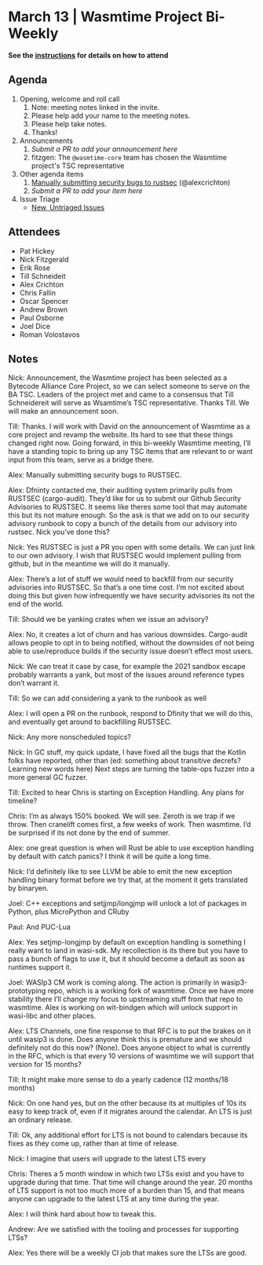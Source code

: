 # March 13 | Wasmtime Project Bi-Weekly

**See the [instructions](../README.md) for details on how to attend**

## Agenda

1. Opening, welcome and roll call
   1. Note: meeting notes linked in the invite.
   1. Please help add your name to the meeting notes.
   1. Please help take notes.
   1. Thanks!
1. Announcements
   1. _Submit a PR to add your announcement here_
   2. fitzgen: The `@wasmtime-core` team has chosen the Wasmtime project's TSC representative
1. Other agenda items
   1. [Manually submitting security bugs to rustsec](https://github.com/bytecodealliance/wasmtime/issues/10344) (@alexcrichton)
   1. _Submit a PR to add your item here_
1. Issue Triage
   * [New, Untriaged Issues](https://github.com/bytecodealliance/wasmtime/issues?q=is%3Aopen+comments%3A%3C2+created%3A%3E%3D2024-12-19)

## Attendees

* Pat Hickey
* Nick Fitzgerald
* Erik Rose
* Till Schneideit
* Alex Crichton
* Chris Fallin
* Oscar Spencer
* Andrew Brown
* Paul Osborne
* Joel Dice
* Roman Volostavos


## Notes

Nick: Announcement, the Wasmtime project has been selected as a Bytecode Alliance Core Project, so we can select someone to serve on the BA TSC. Leaders of the project met and came to a consensus that Till Schneidereit will serve as Wsamtime’s TSC representative. Thanks Till. We will make an announcement soon.

Till: Thanks. I will work with David on the announcement of Wasmtime as a core project and revamp the website. Its hard to see that these things changed right now. Going forward, in this bi-weekly Wasmtime meeting, I’ll have a standing topic to bring up any TSC items that are relevant to or want input from this team, serve as a bridge there.

Alex: Manually submitting security bugs to RUSTSEC.

Alex: Dfninty contacted me, their auditing system primarily pulls from RUSTSEC (cargo-audit). They’d like for us to submit our Github Security Advisories to RUSTSEC. It seems like theres some tool that may automate this but its not mature enough. So the ask is that we add on to our security advisory runbook to copy a bunch of the details from our advisory into rustsec. Nick you’ve done this?

Nick: Yes RUSTSEC is just a PR you open with some details. We can just link to our own advisory. I wish that RUSTSEC would implement pulling from github, but in the meantime we will do it manually.

Alex: There’s a lot of stuff we would need to backfill from our security advisories into RUSTSEC. So that’s a one time cost. I’m not excited about doing this but given how infrequently we have security advisories its not the end of the world.

Till: Should we be yanking crates when we issue an advisory?

Alex: No, it creates a lot of churn and has various downsides. Cargo-audit allows people to opt in to being notified, without the downsides of not being able to use/reproduce builds if the security issue doesn’t effect most users.

Nick: We can treat it case by case, for example the 2021 sandbox escape probably warrants a yank, but most of the issues around reference types don’t warrant it.

Till: So we can add considering a yank to the runbook as well

Alex: I will open a PR on the runbook, respond to Dfinity that we will do this, and eventually get around to backfilling RUSTSEC.

Nick: Any more nonscheduled topics?

Nick: In GC stuff, my quick update, I have fixed all the bugs that the Kotlin folks have reported, other than (ed: something about transitive decrefs? Learning new words here) Next steps are turning the table-ops fuzzer into a more general GC fuzzer.

Till: Excited to hear Chris is starting on Exception Handling. Any plans for timeline?

Chris: I’m as always 150% booked. We will see. Zeroth is we trap if we throw. Then cranelift comes first, a few weeks of work. Then wasmtime. I’d be surprised if its not done by the end of summer.

Alex: one great question is when will Rust be able to use exception handling by default with catch panics? I think it will be quite a long time.

Nick: I’d definitely like to see LLVM be able to emit the new exception handling binary format before we try that, at the moment it gets translated by binaryen.

Joel: C++ exceptions and setjjmp/longjmp will unlock a lot of packages in Python, plus MicroPython and CRuby

Paul: And PUC-Lua

Alex: Yes setjmp-longjmp by default on exception handling is something I really want to land in wasi-sdk. My recollection is its there but you have to pass a bunch of flags to use it, but it should become a default as soon as runtimes support it.

Joel: WASIp3 CM work is coming along. The action is primarily in wasip3-prototyping repo, which is a working fork of wasmtime. Once we have more stability there I’ll change my focus to upstreaming stuff from that repo to wasmtime. Alex is working on wit-bindgen which will unlock support in wasi-libc and other places.

Alex: LTS Channels, one fine response to that RFC is to put the brakes on it until wasip3 is done. Does anyone think this is premature and we should definitely not do this now? (None). Does anyone object to what is currently in the RFC, which is that every 10 versions of wasmtime we will support that version for 15 months?

Till: It might make more sense to do a yearly cadence (12 months/18 months)

Nick: On one hand yes, but on the other because its at multiples of 10s its easy to keep track of, even if it migrates around the calendar. An LTS is just an ordinary release.

Till: Ok, any additional effort for LTS is not bound to calendars because its fixes as they come up, rather than at time of release.

Nick: I imagine that users will upgrade to the latest LTS every 

Chris: Theres a 5 month window in which two LTSs exist and you have to upgrade during that time. That time will change around the year. 20 months of LTS support is not too much more of a burden than 15, and that means anyone can upgrade to the latest LTS at any time during the year.

Alex: I will think hard about how to tweak this.

Andrew: Are we satisfied with the tooling and processes for supporting LTSs?

Alex: Yes there will be a weekly CI job that makes sure the LTSs are good.


